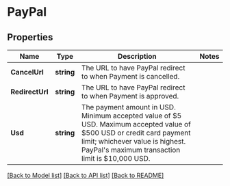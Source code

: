 # PayPal

## Properties

Name | Type | Description | Notes
------------ | ------------- | ------------- | -------------
**CancelUrl** | **string** | The URL to have PayPal redirect to when Payment is cancelled. | 
**RedirectUrl** | **string** | The URL to have PayPal redirect to when Payment is approved. | 
**Usd** | **string** | The payment amount in USD. Minimum accepted value of $5 USD. Maximum accepted value of $500 USD or credit card payment limit; whichever value is highest. PayPal&#39;s maximum transaction limit is $10,000 USD. | 

[[Back to Model list]](../README.md#documentation-for-models) [[Back to API list]](../README.md#documentation-for-api-endpoints) [[Back to README]](../README.md)


